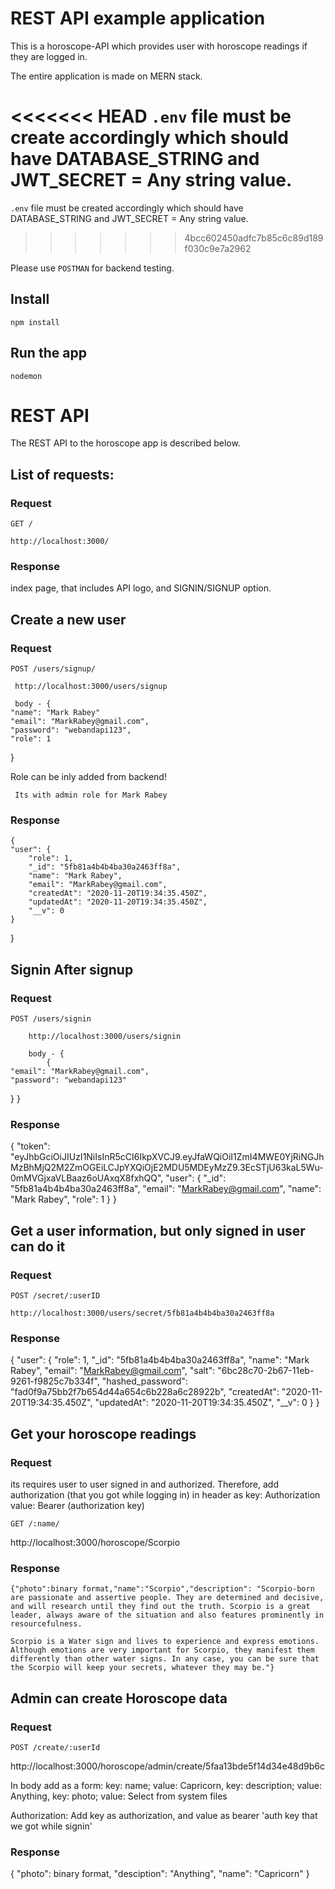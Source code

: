 # REST API example application

This is a horoscope-API which provides user with horoscope readings if they are logged in.

The entire application is made on MERN stack.

<<<<<<< HEAD
`.env` file must be create accordingly which should have DATABASE_STRING and JWT_SECRET = Any string value.
=======
`.env` file must be created accordingly which should have DATABASE_STRING and JWT_SECRET = Any string value.
>>>>>>> 4bcc602450adfc7b85c6c89d189f030c9e7a2962

Please use `POSTMAN` for backend testing.

## Install

    npm install

## Run the app

    nodemon

# REST API

The REST API to the horoscope app is described below.

## List of requests:

### Request

`GET /`

    http://localhost:3000/

### Response

index page, that includes API logo, and SIGNIN/SIGNUP option.

## Create a new user

### Request

`POST /users/signup/`

     http://localhost:3000/users/signup

     body - {
    "name": "Mark Rabey"
    "email": "MarkRabey@gmail.com",
    "password": "webandapi123",
    "role": 1

}

Role can be inly added from backend!

     Its with admin role for Mark Rabey

### Response

    {
    "user": {
        "role": 1,
        "_id": "5fb81a4b4b4ba30a2463ff8a",
        "name": "Mark Rabey",
        "email": "MarkRabey@gmail.com",
        "createdAt": "2020-11-20T19:34:35.450Z",
        "updatedAt": "2020-11-20T19:34:35.450Z",
        "__v": 0
    }

}

## Signin After signup

### Request

`POST /users/signin`

        http://localhost:3000/users/signin

        body - {
            {
    "email": "MarkRabey@gmail.com",
    "password": "webandapi123"

}
}

### Response

{
"token": "eyJhbGciOiJIUzI1NiIsInR5cCI6IkpXVCJ9.eyJfaWQiOiI1ZmI4MWE0YjRiNGJhMzBhMjQ2M2ZmOGEiLCJpYXQiOjE2MDU5MDEyMzZ9.3EcSTjU63kaL5Wu-0mMVGjxaVLBaaz6oUAxqX8fxhQQ",
"user": {
"\_id": "5fb81a4b4b4ba30a2463ff8a",
"email": "MarkRabey@gmail.com",
"name": "Mark Rabey",
"role": 1
}
}

## Get a user information, but only signed in user can do it

### Request

`POST /secret/:userID`

    http://localhost:3000/users/secret/5fb81a4b4b4ba30a2463ff8a

### Response

{
"user": {
"role": 1,
"\_id": "5fb81a4b4b4ba30a2463ff8a",
"name": "Mark Rabey",
"email": "MarkRabey@gmail.com",
"salt": "6bc28c70-2b67-11eb-9261-f9825c7b334f",
"hashed_password": "fad0f9a75bb2f7b654d44a654c6b228a6c28922b",
"createdAt": "2020-11-20T19:34:35.450Z",
"updatedAt": "2020-11-20T19:34:35.450Z",
"\_\_v": 0
}
}

## Get your horoscope readings

### Request

its requires user to user signed in and authorized. Therefore, add authorization (that you got while logging in) in header as
key: Authorization
value: Bearer (authorization key)

`GET /:name/`

http://localhost:3000/horoscope/Scorpio

### Response

    {"photo":binary format,"name":"Scorpio","description": "Scorpio-born are passionate and assertive people. They are determined and decisive, and will research until they find out the truth. Scorpio is a great leader, always aware of the situation and also features prominently in resourcefulness.

    Scorpio is a Water sign and lives to experience and express emotions. Although emotions are very important for Scorpio, they manifest them differently than other water signs. In any case, you can be sure that the Scorpio will keep your secrets, whatever they may be."}

## Admin can create Horoscope data

### Request

`POST /create/:userId`

http://localhost:3000/horoscope/admin/create/5faa13bde5f14d34e48d9b6c

In body add as a form:
key: name; value: Capricorn,
key: description; value: Anything,
key: photo; value: Select from system files

Authorization: Add key as authorization, and value as bearer 'auth key that we got while signin'

### Response

{
"photo": binary format,
"desciption": "Anything",
"name": "Capricorn"
}

